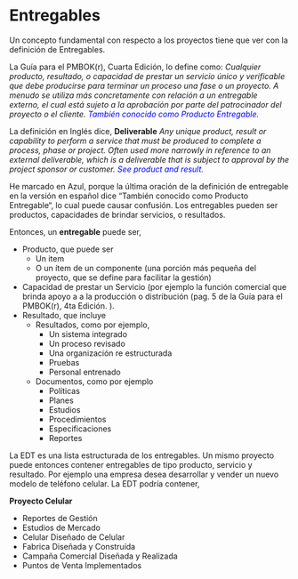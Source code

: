 # Entregables
Un concepto fundamental con respecto a los proyectos tiene que ver con la definición de Entregables.

La Guía para el PMBOK(r), Cuarta Edición, lo define como:
*Cualquier producto, resultado, o capacidad de prestar un servicio único y verificable que debe producirse para terminar un proceso una fase o un proyecto. A menudo se utiliza más concretamente con relación a un entregable externo, el cual está sujeto a la aprobación por parte del patrocinador del proyecto o el cliente. <span style="color:blue"> También conocido como Producto Entregable.*</span>

La definición en Inglés dice,
**Deliverable**
*Any unique product, result or capability to perform a service that must be produced to complete a process, phase or project. Often used more narrowly in reference to an external deliverable, which is a deliverable that is subject to approval by the project sponsor or customer. <span style="color:blue">See product and result.*</span>

He marcado en Azul, porque la última oración de la definición de entregable en la versión en español dice “También conocido como Producto Entregable“, lo cual puede causar confusión. Los entregables pueden ser productos, capacidades de brindar servicios, o resultados.

Entonces, un **entregable** puede ser,
* Producto, que puede ser
    * Un item
    *	O un ítem de un componente (una porción más pequeña del proyecto, que se define para facilitar la gestión)
*	Capacidad de prestar un Servicio (por ejemplo la función comercial que brinda apoyo a a la producción o distribución (pag. 5 de la Guía para el PMBOK(r), 4ta Edición. ).
*	Resultado, que incluye
    *	Resultados, como por ejemplo,
        *	Un sistema integrado
        *	Un proceso revisado
        *	Una organización re estructurada
        *	Pruebas
        *	Personal entrenado
    *	Documentos, como por ejemplo
        *	Políticas
        *	Planes
        *	Estudios
        *	Procedimientos
        *	Especificaciones
        *	Reportes

La EDT es una lista estructurada de los entregables.  Un mismo proyecto puede entonces contener entregables de tipo producto, servicio y resultado. Por ejemplo una empresa desea desarrollar y vender un nuevo modelo de teléfono celular. La EDT podría contener,

**Proyecto Celular**
*	Reportes de Gestión
*	Estudios de Mercado
*	Celular Diseñado de Celular
*	Fabrica Diseñada y Construída
*	Campaña Comercial Diseñada y Realizada
*	Puntos de Venta Implementados

